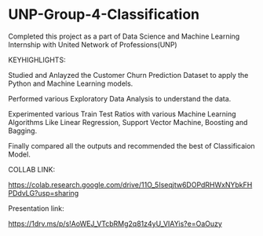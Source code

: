 # UNP-Group-4-Classification

Completed this project as a part of Data Science and Machine Learning Internship with United Network of Professions(UNP)

KEYHIGHLIGHTS:

Studied and Anlayzed the Customer Churn Prediction Dataset to apply the Python and Machine Learning models.

Performed various Exploratory Data Analysis to understand the data.

Experimented various Train Test Ratios with various Machine Learning Algorithms Like Linear Regression, Support Vector Machine, Boosting and Bagging.

Finally compared all the outputs and recommended the best of Classificaion Model.

COLLAB LINK: 

https://colab.research.google.com/drive/11O_5Iseqjtw6DOPdRHWxNYbkFHPDdvLG?usp=sharing

Presentation link:

https://1drv.ms/p/s!AoWEJ_VTcbRMg2q81z4yU_VIAYis?e=OaOuzy
